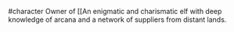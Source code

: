 #character 
Owner of [[An enigmatic and charismatic elf with deep knowledge of arcana and a network of suppliers from distant lands.